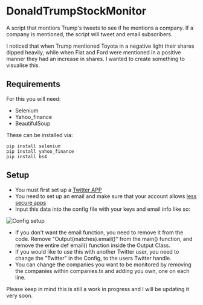# DonaldTrumpStockMonitor
A script that montiors Trump's tweets to see if he mentions a company. 
If a company is mentioned, the script will tweet and email subscribers.

I noticed that when Trump mentioned Toyota in a negative light their shares dipped heavily, while when Fiat and Ford were mentioned in a positive manner they had an increase in shares. I wanted to create something to visualise this. 

## Requirements
For this you will need:
- Selenium
- Yahoo_finance 
- BeautifulSoup

These can be installed via:
```
pip install selenium
pip install yahoo_finance
pip install bs4
```

## Setup
- You must first set up a [Twitter APP](https://themepacific.com/how-to-generate-api-key-consumer-token-access-key-for-twitter-oauth/994/)
- You need to set up an email and make sure that your account allows [less secure apps](https://support.google.com/accounts/answer/6010255?hl=en)
- Input this data into the config file with your keys and email info like so:

![Config setup](http://i.imgur.com/jFQAoJh.png "")

- If you don't want the email function, you need to remove it from the code. Remove "Output(matches).email()" from the main() function, and remove the entire def email() function inside the Output Class. 
- If you would like to use this with another Twitter user, you need to change the "Twitter" in the Config, to the users Twitter handle.
- You can change the companies you want to be monitored by removing the companies within companies.tx and adding you own, one on each line.


Please keep in mind this is still a work in progress and I will be updating it very soon. 
